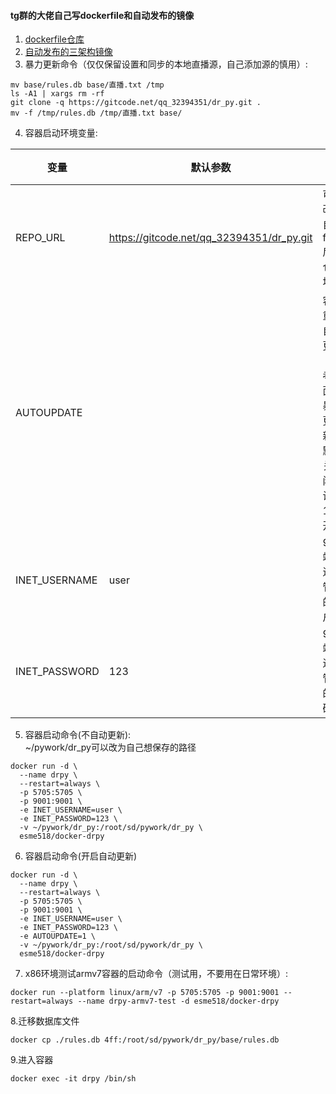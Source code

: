#### tg群的大佬自己写dockerfile和自动发布的镜像
1. [dockerfile仓库](https://github.com/esme518/docker-drpy)
2. [自动发布的三架构镜像](https://hub.docker.com/r/esme518/docker-drpy/tags)
3. 暴力更新命令（仅仅保留设置和同步的本地直播源，自己添加源的慎用）:
```shell
mv base/rules.db base/直播.txt /tmp
ls -A1 | xargs rm -rf
git clone -q https://gitcode.net/qq_32394351/dr_py.git .
mv -f /tmp/rules.db /tmp/直播.txt base/
```
4. 容器启动环境变量:

| 变量 | 默认参数 | 参数说明 |
| ------ | ------ | ------ |
| REPO_URL | https://gitcode.net/qq_32394351/dr_py.git | 可以改为自己fork后的仓库地址 |
| AUTOUPDATE |  | 容器重启自动更新（参考上面的暴力更新）。默认关闭，设为1为开启 |
| INET_USERNAME | user | 9001端口进程管理的用户名 |
| INET_PASSWORD | 123 | 9001端口进程管理的密码 |
5. 容器启动命令(不自动更新):  
~/pywork/dr_py可以改为自己想保存的路径
```shell
docker run -d \
  --name drpy \
  --restart=always \
  -p 5705:5705 \
  -p 9001:9001 \
  -e INET_USERNAME=user \
  -e INET_PASSWORD=123 \
  -v ~/pywork/dr_py:/root/sd/pywork/dr_py \
  esme518/docker-drpy
```
6. 容器启动命令(开启自动更新)
```shell
docker run -d \
  --name drpy \
  --restart=always \
  -p 5705:5705 \
  -p 9001:9001 \
  -e INET_USERNAME=user \
  -e INET_PASSWORD=123 \
  -e AUTOUPDATE=1 \
  -v ~/pywork/dr_py:/root/sd/pywork/dr_py \
  esme518/docker-drpy
```
7. x86环境测试armv7容器的启动命令（测试用，不要用在日常环境）:
```shell
docker run --platform linux/arm/v7 -p 5705:5705 -p 9001:9001 --restart=always --name drpy-armv7-test -d esme518/docker-drpy
```

8.迁移数据库文件
```shell
docker cp ./rules.db 4ff:/root/sd/pywork/dr_py/base/rules.db
```

9.进入容器  
```shell
docker exec -it drpy /bin/sh
```
